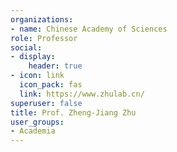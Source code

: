 ```yaml
---
organizations:
- name: Chinese Academy of Sciences
role: Professor
social:
- display:
    header: true
- icon: link
  icon_pack: fas
  link: https://www.zhulab.cn/
superuser: false
title: Prof. Zheng-Jiang Zhu
user_groups:
- Academia
---
```

